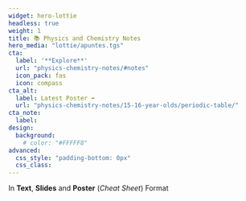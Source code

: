 ```yaml
---
widget: hero-lottie
headless: true
weight: 1
title: 📚 Physics and Chemistry Notes
hero_media: "lottie/apuntes.tgs"
cta:
  label: '**Explore**'
  url: "physics-chemistry-notes/#notes"
  icon_pack: fas
  icon: compass
cta_alt:
  label: Latest Poster ➡️
  url: "physics-chemistry-notes/15-16-year-olds/periodic-table/"
cta_note:
  label:
design:
  background:
    # color: "#FFFFF8"
advanced:
  css_style: "padding-bottom: 0px"
  css_class: 
---
```


In **Text**, **Slides** and **Poster** (*Cheat Sheet*) Format